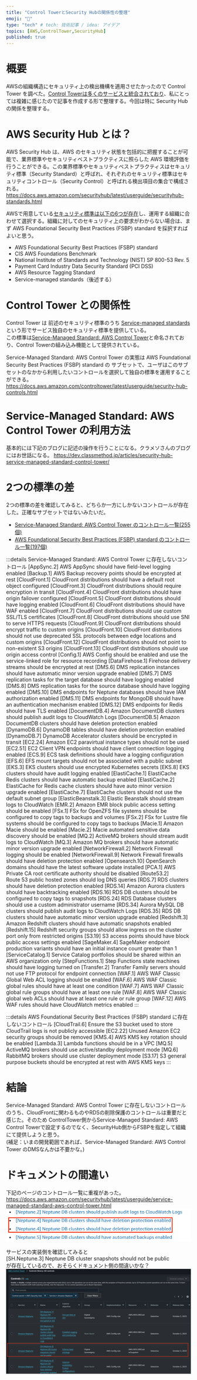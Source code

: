 ```yaml
---
title: "Control TowerとSecurity Hubの関係性の整理"
emoji: "🦁"
type: "tech" # tech: 技術記事 / idea: アイデア
topics: [AWS,ControlTower,SecurityHub]
published: true
---
```


# 概要
AWSの組織構造にセキュリティ上の検出機構を適用させたかったので Control Tower を調べた。[Control Towerは多くのサービスと統合されており](https://docs.aws.amazon.com/controltower/latest/userguide/integrated-services.html)、私にとっては複雑に感じたので記事を作成する形で整理する。今回は特に Security Hub の関係を整理する。

# AWS Security Hub とは？
AWS Security Hub は、AWS のセキュリティ状態を包括的に把握することが可能で、業界標準やセキュリティベストプラクティスに照らした AWS 環境評価を行うことができる。この業界標準やセキュリティベストプラクティスはセキュリティ標準（Security Standard）と呼ばれ、それぞれのセキュリティ標準はセキュリティコントロール（Security Control）と呼ばれる検出項目の集合で構成される。
https://docs.aws.amazon.com/securityhub/latest/userguide/securityhub-standards.html

AWSで用意している[セキュリティ標準は以下の6つが存在](https://docs.aws.amazon.com/securityhub/latest/userguide/standards-reference.html)し、運用する組織に合わせて選択する。組織に対してのセキュリティ上の要求がわからない場合は、まず AWS Foundational Security Best Practices (FSBP) standard を採択すればよいと思う。

- AWS Foundational Security Best Practices (FSBP) standard
- CIS AWS Foundations Benchmark
- National Institute of Standards and Technology (NIST) SP 800-53 Rev. 5
- Payment Card Industry Data Security Standard (PCI DSS)
- AWS Resource Tagging Standard
- Service-managed standards（後述する）

# Control Tower との関係性
Control Tower は 前述のセキュリティ標準のうち [Service-managed standards](https://docs.aws.amazon.com/securityhub/latest/userguide/service-managed-standards.html) という形でサービス独自のセキュリティ標準を提供している。  
この標準は[Service-Managed Standard: AWS Control Tower](https://docs.aws.amazon.com/securityhub/latest/userguide/service-managed-standard-aws-control-tower.html)と命名されており、Control Towerの組み込み機能として提供されている。

Service-Managed Standard: AWS Control Tower の実態は AWS Foundational Security Best Practices (FSBP) standard の サブセットで、ユーザはこのサブセットのなかから利用したいコントロールを選択して独自の標準を運用することができる。
https://docs.aws.amazon.com/controltower/latest/userguide/security-hub-controls.html

# Service-Managed Standard: AWS Control Tower の利用方法
基本的には下記のブログに記述の操作を行うことになる。クラメソさんのブログにはお世話になる。
https://dev.classmethod.jp/articles/security-hub-service-managed-standard-control-tower/

# 2つの標準の差
2つの標準の差を確認してみると、どちらか一方にしかないコントロールが存在した。正確なサブセットではないみたいだ。

- [Service-Managed Standard: AWS Control Tower のコントロール一覧(255個)](https://docs.aws.amazon.com/securityhub/latest/userguide/service-managed-standard-aws-control-tower.html)
- [AWS Foundational Security Best Practices (FSBP) standard のコントロール一覧(197個)](https://docs.aws.amazon.com/securityhub/latest/userguide/fsbp-standard.html)

:::details Service-Managed Standard: AWS Control Tower に存在しないコントロール
[AppSync.2] AWS AppSync should have field-level logging enabled
[Backup.1] AWS Backup recovery points should be encrypted at rest
[CloudFront.1] CloudFront distributions should have a default root object configured
[CloudFront.3] CloudFront distributions should require encryption in transit
[CloudFront.4] CloudFront distributions should have origin failover configured
[CloudFront.5] CloudFront distributions should have logging enabled
[CloudFront.6] CloudFront distributions should have WAF enabled
[CloudFront.7] CloudFront distributions should use custom SSL/TLS certificates
[CloudFront.8] CloudFront distributions should use SNI to serve HTTPS requests
[CloudFront.9] CloudFront distributions should encrypt traffic to custom origins
[CloudFront.10] CloudFront distributions should not use deprecated SSL protocols between edge locations and custom origins
[CloudFront.12] CloudFront distributions should not point to non-existent S3 origins
[CloudFront.13] CloudFront distributions should use origin access control
[Config.1] AWS Config should be enabled and use the service-linked role for resource recording
[DataFirehose.1] Firehose delivery streams should be encrypted at rest
[DMS.6] DMS replication instances should have automatic minor version upgrade enabled
[DMS.7] DMS replication tasks for the target database should have logging enabled
[DMS.8] DMS replication tasks for the source database should have logging enabled
[DMS.10] DMS endpoints for Neptune databases should have IAM authorization enabled
[DMS.11] DMS endpoints for MongoDB should have an authentication mechanism enabled
[DMS.12] DMS endpoints for Redis should have TLS enabled
[DocumentDB.4] Amazon DocumentDB clusters should publish audit logs to CloudWatch Logs
[DocumentDB.5] Amazon DocumentDB clusters should have deletion protection enabled
[DynamoDB.6] DynamoDB tables should have deletion protection enabled
[DynamoDB.7] DynamoDB Accelerator clusters should be encrypted in transit
[EC2.24] Amazon EC2 paravirtual instance types should not be used
[EC2.51] EC2 Client VPN endpoints should have client connection logging enabled
[ECS.9] ECS task definitions should have a logging configuration
[EFS.6] EFS mount targets should not be associated with a public subnet
[EKS.3] EKS clusters should use encrypted Kubernetes secrets
[EKS.8] EKS clusters should have audit logging enabled
[ElastiCache.1] ElastiCache Redis clusters should have automatic backup enabled
[ElastiCache.2] ElastiCache for Redis cache clusters should have auto minor version upgrade enabled
[ElastiCache.7] ElastiCache clusters should not use the default subnet group
[ElasticBeanstalk.3] Elastic Beanstalk should stream logs to CloudWatch
[EMR.2] Amazon EMR block public access setting should be enabled
[FSx.1] FSx for OpenZFS file systems should be configured to copy tags to backups and volumes
[FSx.2] FSx for Lustre file systems should be configured to copy tags to backups
[Macie.1] Amazon Macie should be enabled
[Macie.2] Macie automated sensitive data discovery should be enabled
[MQ.2] ActiveMQ brokers should stream audit logs to CloudWatch
[MQ.3] Amazon MQ brokers should have automatic minor version upgrade enabled
[NetworkFirewall.2] Network Firewall logging should be enabled
[NetworkFirewall.9] Network Firewall firewalls should have deletion protection enabled
[Opensearch.10] OpenSearch domains should have the latest software update installed
[PCA.1] AWS Private CA root certificate authority should be disabled
[Route53.2] Route 53 public hosted zones should log DNS queries
[RDS.7] RDS clusters should have deletion protection enabled
[RDS.14] Amazon Aurora clusters should have backtracking enabled
[RDS.16] RDS DB clusters should be configured to copy tags to snapshots
[RDS.24] RDS Database clusters should use a custom administrator username
[RDS.34] Aurora MySQL DB clusters should publish audit logs to CloudWatch Logs
[RDS.35] RDS DB clusters should have automatic minor version upgrade enabled
[Redshift.3] Amazon Redshift clusters should have automatic snapshots enabled
[Redshift.15] Redshift security groups should allow ingress on the cluster port only from restricted origins
[S3.19] S3 access points should have block public access settings enabled
[SageMaker.4] SageMaker endpoint production variants should have an initial instance count greater than 1
[ServiceCatalog.1] Service Catalog portfolios should be shared within an AWS organization only
[StepFunctions.1] Step Functions state machines should have logging turned on
[Transfer.2] Transfer Family servers should not use FTP protocol for endpoint connection
[WAF.1] AWS WAF Classic Global Web ACL logging should be enabled
[WAF.6] AWS WAF Classic global rules should have at least one condition
[WAF.7] AWS WAF Classic global rule groups should have at least one rule
[WAF.8] AWS WAF Classic global web ACLs should have at least one rule or rule group
[WAF.12] AWS WAF rules should have CloudWatch metrics enabled
:::

:::details  AWS Foundational Security Best Practices (FSBP) standard に存在しないコントロール
[CloudTrail.6] Ensure the S3 bucket used to store CloudTrail logs is not publicly accessible
[EC2.22] Unused Amazon EC2 security groups should be removed
[KMS.4] AWS KMS key rotation should be enabled
[Lambda.3] Lambda functions should be in a VPC
[MQ.5] ActiveMQ brokers should use active/standby deployment mode
[MQ.6] RabbitMQ brokers should use cluster deployment mode
[S3.17] S3 general purpose buckets should be encrypted at rest with AWS KMS keys
:::

# 結論
Service-Managed Standard: AWS Control Tower に存在しないコントロールのうち、CloudFrontに関わるものやRDSの削除保護のコントロールは重要だと感じた。そのため ControlTower側からService-Managed Standard: AWS Control Towerで設定するのでなく、SecurityHub側からFSBPを指定して組織にて提供しようと思う。  
(補足：いまの開発範囲であれば、Service-Managed Standard: AWS Control Tower のDMSなんかは不要かな。)

# ドキュメントの間違い
下記のページのコントロール一覧に重複があった。
https://docs.aws.amazon.com/securityhub/latest/userguide/service-managed-standard-aws-control-tower.html
![alt text](/images/articles/controltower-securityhub-spec/image-2.png)

サービスの実装側を確認してみると  
[SH.Neptune.3] Neptune DB cluster snapshots should not be public  
が存在しているので、おそらくドキュメント側の間違いかな？
![alt text](/images/articles/controltower-securityhub-spec/ct.png)